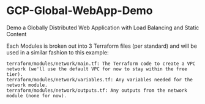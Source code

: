 # GCP-Global-WebApp-Demo
Demo a Globally Distributed Web Application with Load Balancing and Static Content


Each Modules is broken out into 3 Terraform files (per standard) and will be used in a similar fashion to this example: 

    terraform/modules/network/main.tf: The Terraform code to create a VPC network (we'll use the default VPC for now to stay within the free tier).
    terraform/modules/network/variables.tf: Any variables needed for the network module.
    terraform/modules/network/outputs.tf: Any outputs from the network module (none for now).

